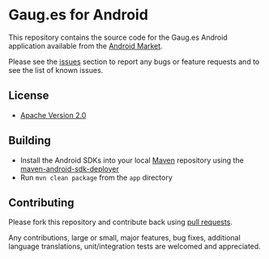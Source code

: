 # Gaug.es for Android

This repository contains the source code for the Gaug.es Android
application available from the [Android Market](https://market.android.com/).

Please see the [issues](https://github.com/github/gauges-android/issues) section
to report any bugs or feature requests and to see the list of known issues.

## License

* [Apache Version 2.0](http://www.apache.org/licenses/LICENSE-2.0.html)

## Building

* Install the Android SDKs into your local [Maven](http://maven.apache.org/)
  repository using the [maven-android-sdk-deployer](https://github.com/mosabua/maven-android-sdk-deployer)
* Run `mvn clean package` from the `app` directory

## Contributing

Please fork this repository and contribute back using
[pull requests](https://github.com/github/gauges-android/pulls).

Any contributions, large or small, major features, bug fixes, additional
language translations, unit/integration tests are welcomed and appreciated.
